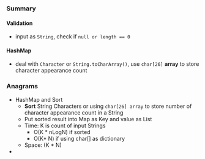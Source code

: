 ### Summary
#### Validation
- input as `String`, check if `null or length == 0`
#### HashMap
- deal with `Character` or `String.toCharArray()`, use `char[26]` **array** to store character appearance count
###  Anagrams
- HashMap and Sort
	- **Sort** String Characters or using `char[26] array` to store number of character appearance count in a String
	- Put sorted result into Map as Key and value as List<String>
	- Time: K is count of input Strings
		- O(K * nLogN)  if sorted
		- O(K* N) if using char[] as dictionary
	- Space: (K * N)
- 
<!--stackedit_data:
eyJoaXN0b3J5IjpbMTc4NTQ2ODc0OCwyOTA0NjM5NSwtMTU2Mj
U5Mjg3MCwtNTAwMzU4MTE1XX0=
-->